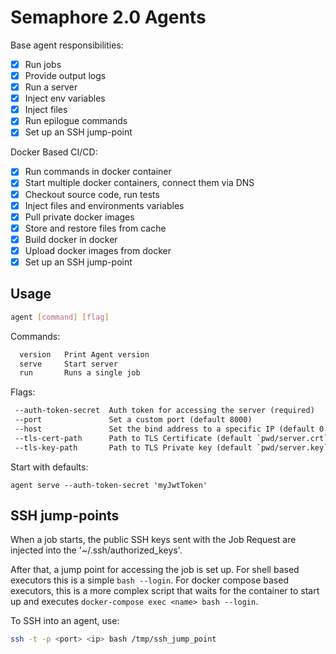 # Semaphore 2.0 Agents

Base agent responsibilities:

- [x] Run jobs
- [x] Provide output logs
- [x] Run a server
- [x] Inject env variables
- [x] Inject files
- [x] Run epilogue commands
- [x] Set up an SSH jump-point

Docker Based CI/CD:

- [x] Run commands in docker container
- [x] Start multiple docker containers, connect them via DNS
- [x] Checkout source code, run tests
- [x] Inject files and environments variables
- [x] Pull private docker images
- [x] Store and restore files from cache
- [x] Build docker in docker
- [x] Upload docker images from docker
- [x] Set up an SSH jump-point

## Usage

``` bash
agent [command] [flag]
```

Commands:

``` txt
  version   Print Agent version
  serve     Start server
  run       Runs a single job
```

Flags:

``` txt
 --auth-token-secret  Auth token for accessing the server (required)
 --port               Set a custom port (default 8000)
 --host               Set the bind address to a specific IP (default 0.0.0.0)
 --tls-cert-path      Path to TLS Certificate (default `pwd/server.crt`)
 --tls-key-path       Path to TLS Private key (default `pwd/server.key`)
```

Start with defaults:

```
agent serve --auth-token-secret 'myJwtToken'
```

## SSH jump-points

When a job starts, the public SSH keys sent with the Job Request are injected
into the '~/.ssh/authorized_keys'.

After that, a jump point for accessing the job is set up. For shell based
executors this is a simple `bash --login`. For docker compose based executors,
this is a more complex script that waits for the container to start up and
executes `docker-compose exec <name> bash --login`.

To SSH into an agent, use:

``` bash
ssh -t -p <port> <ip> bash /tmp/ssh_jump_point
```
